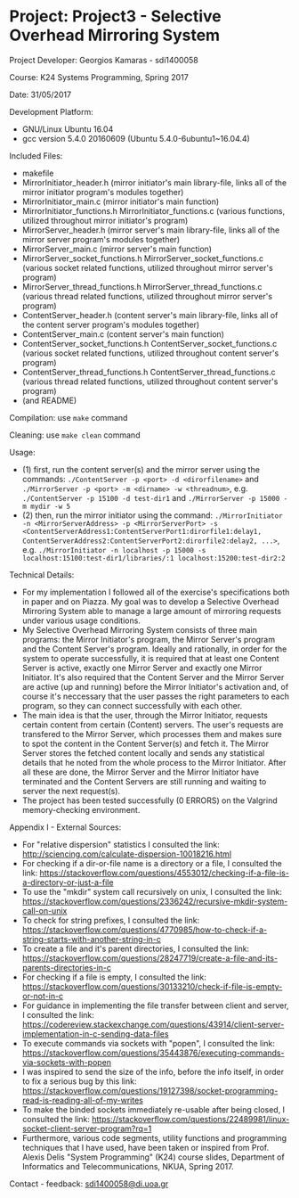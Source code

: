 # Project: Project3 - Selective Overhead Mirroring System

Project Developer: Georgios Kamaras - sdi1400058

Course: K24 Systems Programming, Spring 2017

Date: 31/05/2017

Development Platform:
*	GNU/Linux Ubuntu 16.04
*	gcc version 5.4.0 20160609 (Ubuntu 5.4.0-6ubuntu1~16.04.4)

Included Files:
*	makefile
*	MirrorInitiator_header.h (mirror initiator's main library-file, links all of the
	mirror initiator program's modules together)
*	MirrorInitiator_main.c (mirror initiator's main function)
*	MirrorInitiator_functions.h MirrorInitiator_functions.c (various functions, utilized throughout
	mirror initiator's program)
*	MirrorServer_header.h (mirror server's main library-file, links all of the
	mirror server program's modules together)
*	MirrorServer_main.c (mirror server's main function)
*	MirrorServer_socket_functions.h MirrorServer_socket_functions.c (various socket related functions,
	utilized throughout mirror server's program)
*	MirrorServer_thread_functions.h MirrorServer_thread_functions.c (various thread related functions,
	utilized throughout mirror server's program)
*	ContentServer_header.h (content server's main library-file, links all of the
	content server program's modules together)
*	ContentServer_main.c (content server's main function)
*	ContentServer_socket_functions.h ContentServer_socket_functions.c (various socket related functions,
	utilized throughout content server's program)
*	ContentServer_thread_functions.h ContentServer_thread_functions.c (various thread related functions,
	utilized throughout content server's program)
*	(and README)

Compilation:
	use ```make``` command

Cleaning:
	use ```make clean``` command

Usage:
*	(1) first, run the content server(s) and the mirror server using the commands: ```./ContentServer -p <port> -d <dirorfilename>``` and ```./MirrorServer -p <port> -m <dirname> -w <threadnum>```,
	e.g. ```./ContentServer -p 15100 -d test-dir1``` and ```./MirrorServer -p 15000 -m mydir -w 5```
*	(2) then, run the mirror initiator using the command: ```./MirrorInitiator -n <MirrorServerAddress> -p <MirrorServerPort> -s <ContentServerAddress1:ContentServerPort1:dirorfile1:delay1, ContentServerAddress2:ContentServerPort2:dirorfile2:delay2, ...>```,
	e.g. ```./MirrorInitiator -n localhost -p 15000 -s localhost:15100:test-dir1/libraries/:1 localhost:15200:test-dir2:2```

Technical Details:
*	For my implementation I followed all of the exercise's specifications both in paper and on Piazza.
	My goal was to develop a Selective Overhead Mirroring System able to manage a large amount of
	mirroring requests under various usage conditions.
*	My Selective Overhead Mirroring System consists of three main programs: the Mirror Initiator's program,
	the Mirror Server's program and the Content Server's program. Ideally and rationally, in order for the
	system to operate successfully, it is required that at least one Content Server is active, exactly one
	Mirror Server and exactly one Mirror Initiator. It's also required that the Content Server and the Mirror
	Server are active (up and running) before the Mirror Initiator's activation and, of course it's neccessary
	that the user passes the right parameters to each program, so they can connect successfully with each
	other.
*	The main idea is that the user, through the Mirror Initiator, requests certain content from certain
	(Content) servers. The user's requests are transfered to the Mirror Server, which processes them and
	makes sure to spot the content in the Content Server(s) and fetch it. The Mirror Server stores the fetched
	content locally and sends any statistical details that he noted from the whole process to the Mirror Initiator.
	After all these are done, the Mirror Server and the Mirror Initiator have terminated and the Content Servers
	are still running and waiting to server the next request(s).
*	The project has been tested successfully (0 ERRORS) on the Valgrind memory-checking environment.

Appendix I - External Sources:
*	For "relative dispersion" statistics I consulted the link: http://sciencing.com/calculate-dispersion-10018216.html
*	For checking if a dir-or-file name is a directory or a file, I consulted the link:
	https://stackoverflow.com/questions/4553012/checking-if-a-file-is-a-directory-or-just-a-file
*	To use the "mkdir" system call recursively on unix, I consulted the link:
	https://stackoverflow.com/questions/2336242/recursive-mkdir-system-call-on-unix
*	To check for string prefixes, I consulted the link:
	https://stackoverflow.com/questions/4770985/how-to-check-if-a-string-starts-with-another-string-in-c
*	To create a file and it's parent directories, I consulted the link:
	https://stackoverflow.com/questions/28247719/create-a-file-and-its-parents-directories-in-c
*	For checking if a file is empty, I consulted the link:
	https://stackoverflow.com/questions/30133210/check-if-file-is-empty-or-not-in-c
*	For guidance in implementing the file transfer between client and server, I consulted the link:
	https://codereview.stackexchange.com/questions/43914/client-server-implementation-in-c-sending-data-files
*	To execute commands via sockets with "popen", I consulted the link:
	https://stackoverflow.com/questions/35443876/executing-commands-via-sockets-with-popen
*	I was inspired to send the size of the info, before the info itself, in order to fix a serious bug by this
	link: https://stackoverflow.com/questions/19127398/socket-programming-read-is-reading-all-of-my-writes
*	To make the binded sockets immediately re-usable after being closed, I consulted the link:
	https://stackoverflow.com/questions/22489981/linux-socket-client-server-program?rq=1
*	Furthermore, various code segments, utility functions and programming techniques that I have used, have been
	taken or inspired from Prof. Alexis Delis "System Programming" (K24) course slides,
	Department of Informatics and Telecommunications, NKUA, Spring 2017.

Contact - feedback: sdi1400058@di.uoa.gr

